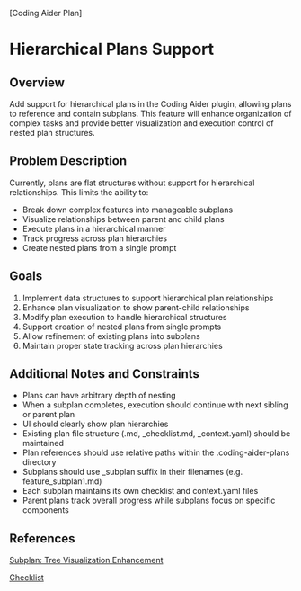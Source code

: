 [Coding Aider Plan]

# Hierarchical Plans Support

## Overview

Add support for hierarchical plans in the Coding Aider plugin, allowing plans to reference and contain subplans. This
feature will enhance organization of complex tasks and provide better visualization and execution control of nested plan
structures.

## Problem Description

Currently, plans are flat structures without support for hierarchical relationships. This limits the ability to:

- Break down complex features into manageable subplans
- Visualize relationships between parent and child plans
- Execute plans in a hierarchical manner
- Track progress across plan hierarchies
- Create nested plans from a single prompt

## Goals

1. Implement data structures to support hierarchical plan relationships
2. Enhance plan visualization to show parent-child relationships
3. Modify plan execution to handle hierarchical structures
4. Support creation of nested plans from single prompts
5. Allow refinement of existing plans into subplans
6. Maintain proper state tracking across plan hierarchies

## Additional Notes and Constraints

- Plans can have arbitrary depth of nesting
- When a subplan completes, execution should continue with next sibling or parent plan
- UI should clearly show plan hierarchies
- Existing plan file structure (.md, _checklist.md, _context.yaml) should be maintained
- Plan references should use relative paths within the .coding-aider-plans directory
- Subplans should use _subplan suffix in their filenames (e.g. feature_subplan1.md)
- Each subplan maintains its own checklist and context.yaml files
- Parent plans track overall progress while subplans focus on specific components

## References

<!-- SUBPLAN:hierarchical_plans_treeview_subplan -->
[Subplan: Tree Visualization Enhancement](hierarchical_plans_treeview_subplan.md)
<!-- END_SUBPLAN -->

[Checklist](hierarchical_plans_checklist.md)
